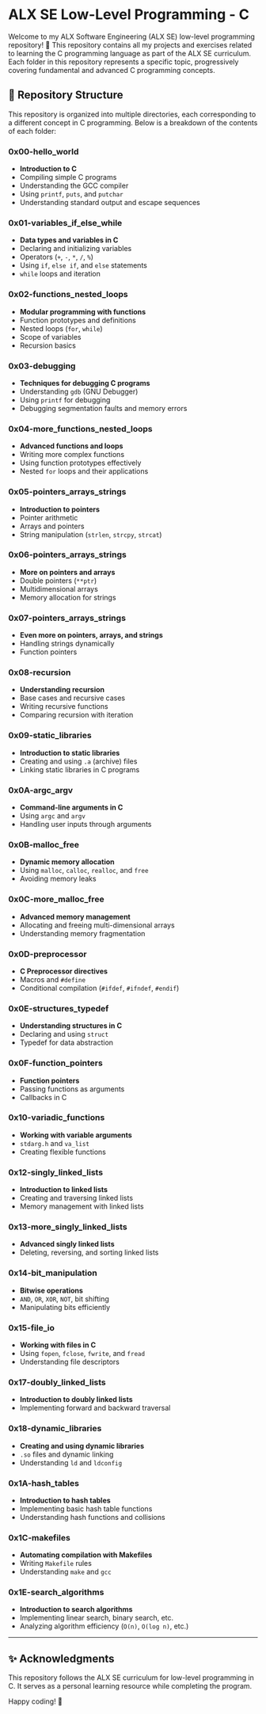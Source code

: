 # ALX SE Low-Level Programming - C

Welcome to my ALX Software Engineering (ALX SE) low-level programming repository! 🚀 This repository contains all my projects and exercises related to learning the C programming language as part of the ALX SE curriculum. Each folder in this repository represents a specific topic, progressively covering fundamental and advanced C programming concepts.

## 📂 Repository Structure

This repository is organized into multiple directories, each corresponding to a different concept in C programming. Below is a breakdown of the contents of each folder:

### 0x00-hello_world
- **Introduction to C**
- Compiling simple C programs
- Understanding the GCC compiler
- Using `printf`, `puts`, and `putchar`
- Understanding standard output and escape sequences

### 0x01-variables_if_else_while
- **Data types and variables in C**
- Declaring and initializing variables
- Operators (`+`, `-`, `*`, `/`, `%`)
- Using `if`, `else if`, and `else` statements
- `while` loops and iteration

### 0x02-functions_nested_loops
- **Modular programming with functions**
- Function prototypes and definitions
- Nested loops (`for`, `while`)
- Scope of variables
- Recursion basics

### 0x03-debugging
- **Techniques for debugging C programs**
- Understanding `gdb` (GNU Debugger)
- Using `printf` for debugging
- Debugging segmentation faults and memory errors

### 0x04-more_functions_nested_loops
- **Advanced functions and loops**
- Writing more complex functions
- Using function prototypes effectively
- Nested `for` loops and their applications

### 0x05-pointers_arrays_strings
- **Introduction to pointers**
- Pointer arithmetic
- Arrays and pointers
- String manipulation (`strlen`, `strcpy`, `strcat`)

### 0x06-pointers_arrays_strings
- **More on pointers and arrays**
- Double pointers (`**ptr`)
- Multidimensional arrays
- Memory allocation for strings

### 0x07-pointers_arrays_strings
- **Even more on pointers, arrays, and strings**
- Handling strings dynamically
- Function pointers

### 0x08-recursion
- **Understanding recursion**
- Base cases and recursive cases
- Writing recursive functions
- Comparing recursion with iteration

### 0x09-static_libraries
- **Introduction to static libraries**
- Creating and using `.a` (archive) files
- Linking static libraries in C programs

### 0x0A-argc_argv
- **Command-line arguments in C**
- Using `argc` and `argv`
- Handling user inputs through arguments

### 0x0B-malloc_free
- **Dynamic memory allocation**
- Using `malloc`, `calloc`, `realloc`, and `free`
- Avoiding memory leaks

### 0x0C-more_malloc_free
- **Advanced memory management**
- Allocating and freeing multi-dimensional arrays
- Understanding memory fragmentation

### 0x0D-preprocessor
- **C Preprocessor directives**
- Macros and `#define`
- Conditional compilation (`#ifdef`, `#ifndef`, `#endif`)

### 0x0E-structures_typedef
- **Understanding structures in C**
- Declaring and using `struct`
- Typedef for data abstraction

### 0x0F-function_pointers
- **Function pointers**
- Passing functions as arguments
- Callbacks in C

### 0x10-variadic_functions
- **Working with variable arguments**
- `stdarg.h` and `va_list`
- Creating flexible functions

### 0x12-singly_linked_lists
- **Introduction to linked lists**
- Creating and traversing linked lists
- Memory management with linked lists

### 0x13-more_singly_linked_lists
- **Advanced singly linked lists**
- Deleting, reversing, and sorting linked lists

### 0x14-bit_manipulation
- **Bitwise operations**
- `AND`, `OR`, `XOR`, `NOT`, bit shifting
- Manipulating bits efficiently

### 0x15-file_io
- **Working with files in C**
- Using `fopen`, `fclose`, `fwrite`, and `fread`
- Understanding file descriptors

### 0x17-doubly_linked_lists
- **Introduction to doubly linked lists**
- Implementing forward and backward traversal

### 0x18-dynamic_libraries
- **Creating and using dynamic libraries**
- `.so` files and dynamic linking
- Understanding `ld` and `ldconfig`

### 0x1A-hash_tables
- **Introduction to hash tables**
- Implementing basic hash table functions
- Understanding hash functions and collisions

### 0x1C-makefiles
- **Automating compilation with Makefiles**
- Writing `Makefile` rules
- Understanding `make` and `gcc`

### 0x1E-search_algorithms
- **Introduction to search algorithms**
- Implementing linear search, binary search, etc.
- Analyzing algorithm efficiency (`O(n)`, `O(log n)`, etc.)

---


## ✨ Acknowledgments
This repository follows the ALX SE curriculum for low-level programming in C. It serves as a personal learning resource while completing the program.

Happy coding! 🚀
